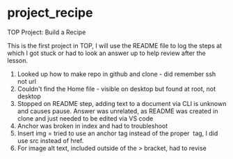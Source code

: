# project_recipe
TOP Project: Build a Recipe

This is the first project in TOP, I will use the README file to log the steps at which I got stuck or had to look an answer up to help review after the lesson.

1. Looked up how to make repo in github and clone - did remember ssh not url
2. Couldn't find the Home file - visible on desktop but found at root, not desktop
3. Stopped on README step, adding text to a document via CLI is unknown and causes pause. Answer was unrelated, as README was created in clone and just needed to be edited via VS code
4. Anchor was broken in index and had to troubleshoot
5. Insert img = tried to use an anchor tag <a> instead of the proper <img> tag, I did use src instead of href.
6. For image alt text, included outside of the > bracket, had to revise
